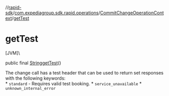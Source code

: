 //[rapid-sdk](../../../index.md)/[com.expediagroup.sdk.rapid.operations](../index.md)/[CommitChangeOperationContext](index.md)/[getTest](get-test.md)

# getTest

[JVM]\

public final [String](https://docs.oracle.com/javase/8/docs/api/java/lang/String.html)[getTest](get-test.md)()

The change call has a test header that can be used to return set responses with the following keywords:<br> * `standard` - Requires valid test booking. * `service_unavailable` * `unknown_internal_error`
